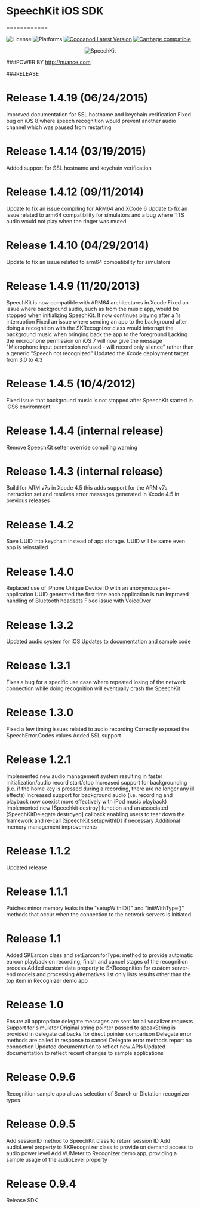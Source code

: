 # SpeechKit iOS SDK
============

![License](https://cocoapod-badges.herokuapp.com/l/SpeechKit/badge.(png|svg))
![Platforms](https://cocoapod-badges.herokuapp.com/p/SpeechKit/badge.png)
[![Cocoapod Latest Version](http://img.shields.io/cocoapods/v/SpeechKit.svg?style=flat)](https://cocoapods.org/?q=SpeechKit)
[![Carthage compatible](https://img.shields.io/badge/Carthage-compatible-4BC51D.svg?style=flat)](https://github.com/Carthage/Carthage)

<p align="center" >
  <img src="https://github.com/ngocbinh02/SpeechKit/blob/master/siri.png?raw=true" alt="SpeechKit" title="SpeechKit">
</p>

###POWER BY 
http://nuance.com

###RELEASE

# Release 1.4.19 (06/24/2015)
Improved documentation for SSL hostname and keychain verification
Fixed bug on iOS 8 where speech recognition would prevent another audio channel which was paused from restarting

# Release 1.4.14 (03/19/2015)
Added support for SSL hostname and keychain verification

# Release 1.4.12 (09/11/2014)
Update to fix an issue compiling for ARM64 and XCode 6
Update to fix an issue related to arm64 compatibility for simulators and a bug where TTS audio would not play when the ringer was muted

# Release 1.4.10 (04/29/2014)
Update to fix an issue related to arm64 compatibility for simulators

# Release 1.4.9 (11/20/2013)
SpeechKit is now compatible with ARM64 architectures in Xcode
Fixed an issue where background audio, such as from the music app, would be stopped when initializing SpeechKit. It now continues playing after a 1s interruption
Fixed an issue where sending an app to the background after doing a recognition with the SKRecognizer class would interrupt the background music when bringing back the app to the foreground
Lacking the microphone permission on iOS 7 will now give the message "Microphone input permission refused - will record only silence" rather than a generic "Speech not recognized"
Updated the Xcode deployment target from 3.0 to 4.3

# Release 1.4.5 (10/4/2012)
Fixed issue that background music is not stopped after SpeechKit started in iOS6 environment

# Release 1.4.4 (internal release)
Remove SpeechKit setter override compiling warning

# Release 1.4.3 (internal release)
Build for ARM v7s in Xcode 4.5 this adds support for the ARM v7s instruction set and resolves error messages generated in Xcode 4.5 in previous releases

# Release 1.4.2
Save UUID into keychain instead of app storage. UUID will be same even app is reinstalled

# Release 1.4.0
Replaced use of iPhone Unique Device ID with an anonymous per-application UUID generated the first time each application is run
Improved handling of Bluetooth headsets
Fixed issue with VoiceOver

# Release 1.3.2
Updated audio system for iOS Updates to documentation and sample code

# Release 1.3.1
Fixes a bug for a specific use case where repeated losing of the network connection while doing recognition will eventually crash the SpeechKit

# Release 1.3.0
Fixed a few timing issues related to audio recording
Correctly exposed the SpeechError.Codes values
Added SSL support

# Release 1.2.1
Implemented new audio management system resulting in faster initialization/audio record start/stop
Increased support for backgrounding (i.e. if the home key is pressed during a recording, there are no longer any ill effects)
Increased support for background audio (i.e. recording and playback now coexist more effectively with iPod music playback)
Implemented new [Speechkit destroy] function and an associated [SpeechKitDelegate destroyed] callback enabling users to tear down the framework and re-call [SpeechKit setupwithID] if necessary
Additional memory management improvements

# Release 1.1.2
Updated release

# Release 1.1.1
Patches minor memory leaks in the "setupWithID()" and "initWithType()" methods that occur when the connection to the network servers is initiated

# Release 1.1
Added SKEarcon class and setEarcon:forType: method to provide automatic earcon playback on recording, finish and cancel stages of the recognition process
Added custom data property to SKRecognition for custom server-end models and processing
Alternatives list only lists results other than the top item in Recognizer demo app

# Release 1.0
Ensure all appropriate delegate messages are sent for all vocalizer requests Support for simulator
Original string pointer passed to speakString is provided in delegate callbacks for direct pointer comparison Delegate error methods are called in response to cancel
Delegate error methods report no connection
Updated documentation to reflect new APIs
Updated documentation to reflect recent changes to sample applications

# Release 0.9.6
Recognition sample app allows selection of Search or Dictation recognizer types

# Release 0.9.5
Add sessionID method to SpeechKit class to return session ID
Add audioLevel property to SKRecognizer class to provide on demand access to audio power level
Add VUMeter to Recognizer demo app, providing a sample usage of the audioLevel property

# Release 0.9.4
Release SDK
